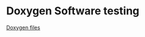 # Doxygen Software testing
[Doxygen files](https://github.com/abriadm/Doxygen_Software_testing/tree/master/html)
